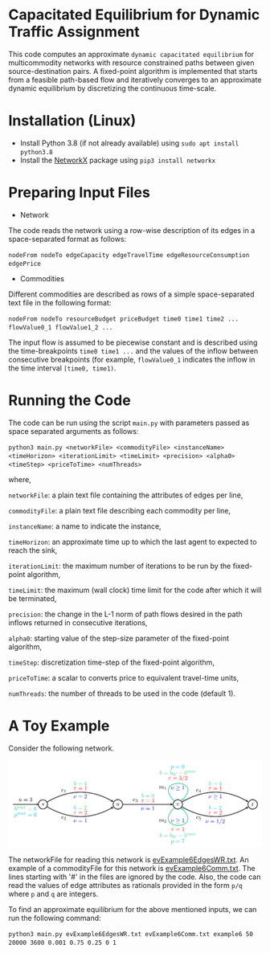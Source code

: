 # Capacitated Equilibrium for Dynamic Traffic Assignment
This code computes an approximate `dynamic capacitated equilibrium` for multicommodity networks with resource
constrained paths between given source-destination pairs. A fixed-point algorithm is implemented that
starts from a feasible path-based flow and iteratively converges to an approximate dynamic equilibrium by discretizing
the continuous time-scale.

# Installation (Linux)
* Install Python 3.8 (if not already available) using `sudo apt install python3.8`
* Install the [NetworkX](https://networkx.org/) package using `pip3 install networkx`

# Preparing Input Files
* Network

The code reads the network using a row-wise description of its edges in a space-separated format as follows:

`nodeFrom nodeTo edgeCapacity edgeTravelTime edgeResourceConsumption edgePrice`

* Commodities

Different commodities are described as rows of a simple space-separated text file in the following format:

`nodeFrom nodeTo resourceBudget priceBudget time0 time1 time2 ... flowValue0_1 flowValue1_2 ...`

The input flow is assumed to be piecewise constant and is described using the time-breakpoints `time0 time1 ...`
and the values of the inflow between consecutive breakpoints (for example, `flowValue0_1` indicates the inflow
in the time interval `[time0, time1)`.


# Running the Code
The code can be run using the script `main.py` with parameters passed as space separated arguments as follows:

`python3 main.py <networkFile> <commodityFile> <instanceName> <timeHorizon> <iterationLimit> <timeLimit> <precision> <alpha0> <timeStep> <priceToTime> <numThreads>`

where,

`networkFile`: a plain text file containing the attributes of edges per line,

`commodityFile`: a plain text file describing each commodity per line,

`instanceName`: a name to indicate the instance,

`timeHorizon`: an approximate time up to which the last agent to expected to reach the sink,

`iterationLimit`: the maximum number of iterations to be run by the fixed-point algorithm,

`timeLimit`: the maximum (wall clock) time limit for the code after which it will be terminated,

`precision`: the change in the L-1 norm of path flows desired in the path inflows returned in consecutive iterations,

`alpha0`: starting value of the step-size parameter of the fixed-point algorithm,

`timeStep`: discretization time-step of the fixed-point algorithm,

`priceToTime`: a scalar to converts price to equivalent travel-time units,

`numThreads`: the number of threads to be used in the code (default 1).


# A Toy Example

Consider the following network.

![Toy Example](examples/toyExamples/evExample6.png)

The networkFile for reading this network is [evExample6EdgesWR.txt](examples/toyExamples/evExample6EdgesWR.txt). An example of a commodityFile for this network is <a href="examples/toyExamples/evExample6Comm.txt" target="_blank"> evExample6Comm.txt</a>. The lines starting with '#' in the files are ignored by the code. Also, the code can read the values of edge attributes as rationals provided in the form `p/q` where `p` and `q` are integers.

To find an approximate equilibrium for the above mentioned inputs, we can run the following command:

`python3 main.py evExample6EdgesWR.txt evExample6Comm.txt example6 50 20000 3600 0.001 0.75 0.25 0 1`


